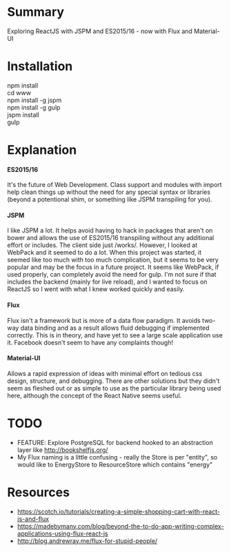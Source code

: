 # Summary
Exploring ReactJS with JSPM and ES2015/16 - now with Flux and Material-UI

# Installation
npm install  
cd www  
npm install -g jspm  
npm install -g gulp  
jspm install  
gulp

# Explanation

#### ES2015/16
It's the future of Web Development.  Class support and modules with import help clean things up without the need for any special syntax or libraries (beyond a potentional shim, or something like JSPM transpiling for you).

#### JSPM
I like JSPM a lot. It helps avoid having to hack in packages that aren't on bower and allows the use of ES2015/16 transpiling without any additional effort or includes. The client side just /works/. However, I looked at WebPack and it seemed to do a lot. When this project was started, it seemed like too much with too much complication, but it seems to be very popular and may be the focus in a future project. It seems like WebPack, if used properly, can completely avoid the need for gulp. I'm not sure if that includes the backend (mainly for live reload), and I wanted to focus on ReactJS so I went with what I knew worked quickly and easily.

#### Flux
Flux isn't a framework but is more of a data flow paradigm. It avoids two-way data binding and as a result allows fluid debugging if implemented correctly. This is in theory, and have yet to see a large scale application use it. Facebook doesn't seem to have any complaints though!

#### Material-UI
Allows a rapid expression of ideas with minimal effort on tedious css design, structure, and debugging. There are other solutions but they didn't seem as fleshed out or as simple to use as the particular library being used here, although the concept of the React Native seems useful.


# TODO
* FEATURE: Explore PostgreSQL for backend hooked to an abstraction layer like http://bookshelfjs.org/
* My Flux naming is a little confusing - really the Store is per "entity", so would like to EnergyStore to ResourceStore which contains "energy"

# Resources
* https://scotch.io/tutorials/creating-a-simple-shopping-cart-with-react-js-and-flux
* https://madebymany.com/blog/beyond-the-to-do-app-writing-complex-applications-using-flux-react-js
* http://blog.andrewray.me/flux-for-stupid-people/
